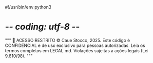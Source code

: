 #!/usr/bin/env python3
# -*- coding: utf-8 -*-
"""
🔐 ACESSO RESTRITO © Caue Stocco, 2025.
Este código é CONFIDENCIAL e de uso exclusivo para pessoas autorizadas.
Leia os termos completos em LEGAL.md.
Violações sujeitas a ações legais (Lei 9.610/98).
"""
